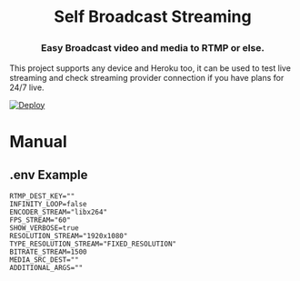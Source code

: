 <h1 align="center">Self Broadcast Streaming</p>

<h3 align="center">Easy Broadcast video and media to RTMP or else.</h3>

This project supports any device and Heroku too, it can be used to test live streaming and check streaming provider connection if you have plans for 24/7 live.

[![Deploy](https://www.herokucdn.com/deploy/button.svg)](https://heroku.com/deploy?template=https://github.com/sandyh90/self-rtmp-service-stream)

# Manual

## .env Example

```
RTMP_DEST_KEY=""
INFINITY_LOOP=false
ENCODER_STREAM="libx264"
FPS_STREAM="60"
SHOW_VERBOSE=true
RESOLUTION_STREAM="1920x1080"
TYPE_RESOLUTION_STREAM="FIXED_RESOLUTION"
BITRATE_STREAM=1500
MEDIA_SRC_DEST=""
ADDITIONAL_ARGS=""
```
